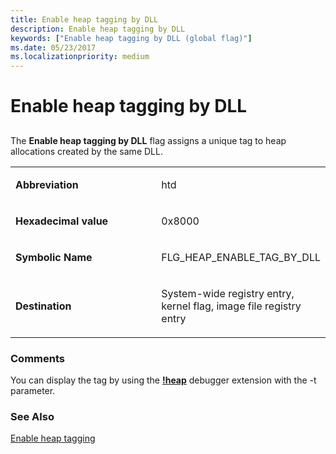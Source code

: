 ```yaml
---
title: Enable heap tagging by DLL
description: Enable heap tagging by DLL
keywords: ["Enable heap tagging by DLL (global flag)"]
ms.date: 05/23/2017
ms.localizationpriority: medium
---
```


# Enable heap tagging by DLL


## <span id="ddk_enable_heap_tagging_by_dll_dtools"></span><span id="DDK_ENABLE_HEAP_TAGGING_BY_DLL_DTOOLS"></span>


The **Enable heap tagging by DLL** flag assigns a unique tag to heap allocations created by the same DLL.

<table>
<colgroup>
<col width="50%" />
<col width="50%" />
</colgroup>
<tbody>
<tr class="odd">
<td align="left"><p><strong>Abbreviation</strong></p></td>
<td align="left"><p>htd</p></td>
</tr>
<tr class="even">
<td align="left"><p><strong>Hexadecimal value</strong></p></td>
<td align="left"><p>0x8000</p></td>
</tr>
<tr class="odd">
<td align="left"><p><strong>Symbolic Name</strong></p></td>
<td align="left"><p>FLG_HEAP_ENABLE_TAG_BY_DLL</p></td>
</tr>
<tr class="even">
<td align="left"><p><strong>Destination</strong></p></td>
<td align="left"><p>System-wide registry entry, kernel flag, image file registry entry</p></td>
</tr>
</tbody>
</table>

 

### <span id="comments"></span><span id="COMMENTS"></span>Comments

You can display the tag by using the [**!heap**](-heap.md) debugger extension with the -t parameter.

### <span id="see_also"></span><span id="SEE_ALSO"></span>See Also

[Enable heap tagging](enable-heap-tagging.md)

 

 





